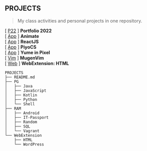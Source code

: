 ## PROJECTS
> My class activities and personal projects in one repository.


[ [P22](https://s20016.github.io/Portfolio/) ] **Portfolio 2022**  
[ [App](https://s20016.github.io/Animate/) ] **Animate**  
[ [App](https://s20016.github.io/ReactJS/) ] **ReactJS**  
[ [App](https://s20016.github.io/PiyoCS/) ] **PiyoCS**  
[ [App](https://s20016.github.io/Yume-in-pixel/) ] **Yume in Pixel**   
[ [Vim](https://github.com/s20016/MugenVim) ] **MugenVim**   
[ [Web](https://s20016.github.io/PROJECTS/WebExtension/HTML/) ] **WebExtension: HTML**  

```
PROJECTS
├── README.md
├── PG
│   ├── Java
│   ├── JavaScript
│   ├── Kotlin
│   ├── Python
│   └── Shell
├── RAM
│   ├── Android
│   ├── IT-Passport
│   ├── Random
│   ├── SQL
│   └── Vagrant
└── WebExtension
    ├── HTML
    └── WordPress
```

